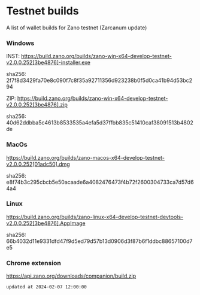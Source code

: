 # Testnet builds

A list of wallet builds for Zano testnet (Zarcanum update)

### Windows

INST: https://build.zano.org/builds/zano-win-x64-develop-testnet-v2.0.0.252[3be4876]-installer.exe

sha256: 2f7f8d3429fa70e8c090f7c8f35a92711356d923238b0f5d0ca41b94d53bc294

ZIP: https://build.zano.org/builds/zano-win-x64-develop-testnet-v2.0.0.252[3be4876].zip

sha256: 40d62ddbba5c4613b8533535a4efa5d37ffbb835c51410caf38091513b4802de

### MacOs

https://build.zano.org/builds/zano-macos-x64-develop-testnet-v2.0.0.252[01adc50].dmg

sha256: e8f74b3c295cbcb5e50acaade6a4082476473f4b72f2600304733ca7d57d64a4

### Linux

https://build.zano.org/builds/zano-linux-x64-develop-testnet-devtools-v2.0.0.252[3be4876].AppImage

sha256: 66b4032d11e9331dfd47f9d5ed79d57b13d0906d3f87b6f1ddbc88657100d7e5

### Chrome extension

https://api.zano.org/downloads/companion/build.zip

```
updated at 2024-02-07 12:00:00
```
